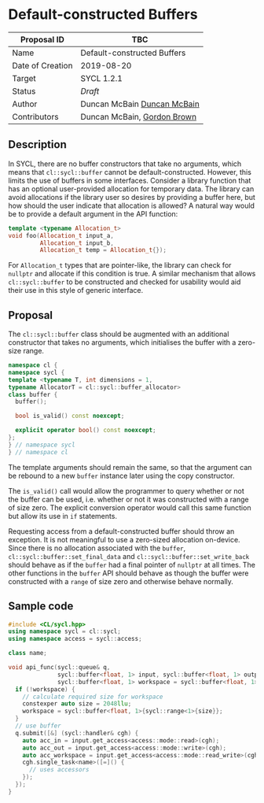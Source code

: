 # Default-constructed Buffers

Proposal ID      | TBC
---------------- | ---------------------------
Name             | Default-constructed Buffers
Date of Creation | 2019-08-20
Target           | SYCL 1.2.1
Status           | _Draft_
Author           | Duncan McBain [Duncan McBain](mailto:duncan@codeplay.com)
Contributors     | Duncan McBain, [Gordon Brown](mailto:gordon@codeplay.com)

## Description

In SYCL, there are no buffer constructors that take no arguments, which means
that `cl::sycl::buffer` cannot be default-constructed. However, this limits the
use of buffers in some interfaces. Consider a library function that has an
optional user-provided allocation for temporary data. The library can avoid
allocations if the library user so desires by providing a buffer here, but how
should the user indicate that allocation is allowed? A natural way would be to
provide a default argument in the API function:

```c++
template <typename Allocation_t>
void foo(Allocation_t input_a,
         Allocation_t input_b,
         Allocation_t temp = Allocation_t{});
```

For `Allocation_t` types that are pointer-like, the library can check for
`nullptr` and allocate if this condition is true. A similar mechanism that
allows `cl::sycl::buffer` to be constructed and checked for usability would
aid their use in this style of generic interface.

## Proposal

The `cl::sycl::buffer` class should be augmented with an additional constructor
that takes no arguments, which initialises the buffer with a zero-size range.
```c++
namespace cl {
namespace sycl {
template <typename T, int dimensions = 1,
typename AllocatorT = cl::sycl::buffer_allocator>
class buffer {
  buffer();

  bool is_valid() const noexcept;

  explicit operator bool() const noexcept;
};
} // namespace sycl
} // namespace cl
```
The template arguments should remain the same, so that the argument can be
rebound to a new `buffer` instance later using the copy constructor.

The `is_valid()` call would allow the programmer to query whether or not
the buffer can be used, i.e. whether or not it was constructed with a range of
size zero. The explicit conversion operator would call this same function but
allow its use in `if` statements.

Requesting access from a default-constructed buffer should throw an exception.
It is not meaningful to use a zero-sized allocation on-device. Since there is
no allocation associated with the `buffer`, `cl::sycl::buffer::set_final_data`
and `cl::sycl::buffer::set_write_back` should behave as if the `buffer` had a
final pointer of `nullptr` at all times. The other functions in the `buffer`
API should behave as though the buffer were constructed with a `range` of size
zero and otherwise behave normally.

## Sample code

```c++
#include <CL/sycl.hpp>
using namespace sycl = cl::sycl;
using namespace access = sycl::access;

class name;

void api_func(sycl::queue& q,
              sycl::buffer<float, 1> input, sycl::buffer<float, 1> output,
              sycl::buffer<float, 1> workspace = sycl::buffer<float, 1>{}) {
  if (!workspace) {
    // calculate required size for workspace
    constexper auto size = 2048llu;
    workspace = sycl::buffer<float, 1>{sycl::range<1>{size}};
  }
  // use buffer
  q.submit([&] (sycl::handler& cgh) {
    auto acc_in = input.get_access<access::mode::read>(cgh);
    auto acc_out = input.get_access<access::mode::write>(cgh);
    auto acc_workspace = input.get_access<access::mode::read_write>(cgh);
    cgh.single_task<name>([=]() {
      // uses accessors
    });
  });
}
```
